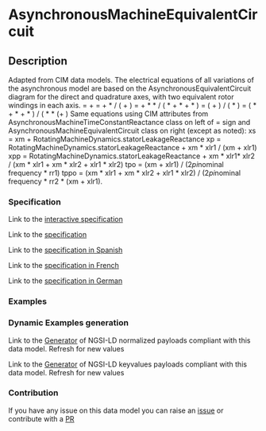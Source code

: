 # AsynchronousMachineEquivalentCircuit

## Description 

Adapted from CIM data models. The electrical equations of all variations of the asynchronous model are based on the AsynchronousEquivalentCircuit diagram for the direct and quadrature axes, with two equivalent rotor windings in each axis.      =  +   =  +  *  / ( + )  =  +  * *  / ( *  +  *  +  * )  = ( + ) / ( * )  = ( *  +  *  +  * ) / ( *  * (+ ) Same equations using CIM attributes from AsynchronousMachineTimeConstantReactance class on left of = sign and AsynchronousMachineEquivalentCircuit class on right (except as noted): xs = xm + RotatingMachineDynamics.statorLeakageReactance xp = RotatingMachineDynamics.statorLeakageReactance + xm * xlr1 / (xm + xlr1) xpp = RotatingMachineDynamics.statorLeakageReactance + xm * xlr1* xlr2 / (xm * xlr1 + xm * xlr2 + xlr1 * xlr2) tpo = (xm + xlr1) / (2*pi*nominal frequency * rr1) tppo = (xm * xlr1 + xm * xlr2 + xlr1 * xlr2) / (2*pi*nominal frequency * rr2 * (xm + xlr1).
### Specification

Link to the [interactive specification](https://swagger.lab.fiware.org/?url=https://smart-data-models.github.io/dataModel.EnergyCIM/AsynchronousMachineEquivalentCircuit/swagger.yaml)

Link to the [specification](https://smart-data-models.github.io/dataModel.EnergyCIM/AsynchronousMachineEquivalentCircuit/doc/spec.md)

Link to the [specification in Spanish](https://smart-data-models.github.io/dataModel.EnergyCIM/AsynchronousMachineEquivalentCircuit/doc/spec_ES.md)

Link to the [specification in French](https://smart-data-models.github.io/dataModel.EnergyCIM/AsynchronousMachineEquivalentCircuit/doc/spec_FR.md)

Link to the [specification in German](https://smart-data-models.github.io/dataModel.EnergyCIM/AsynchronousMachineEquivalentCircuit/doc/spec_DE.md)
### Examples
### Dynamic Examples generation

Link to the [Generator](https://smartdatamodels.org/extra/ngsi-ld_generator_v0.92.php?schemaUrl=https://raw.githubusercontent.com/smart-data-models/dataModel.EnergyCIM/master/AsynchronousMachineEquivalentCircuit/schema.json&email=info@smartdatamodels.org) of NGSI-LD normalized payloads compliant with this data model. Refresh for new values

Link to the [Generator](https://smartdatamodels.org/extra/ngsi-ld_generator_keyvalues_v0.92.php?schemaUrl=https://raw.githubusercontent.com/smart-data-models/dataModel.EnergyCIM/master/AsynchronousMachineEquivalentCircuit/schema.json&email=info@smartdatamodels.org) of NGSI-LD keyvalues payloads compliant with this data model. Refresh for new values
### Contribution

 If you have any issue on this data model you can raise an [issue](https://github.com/smart-data-models/dataModel.EnergyCIM/issues)  or contribute with a [PR](https://github.com/smart-data-models/dataModel.EnergyCIM/pulls)